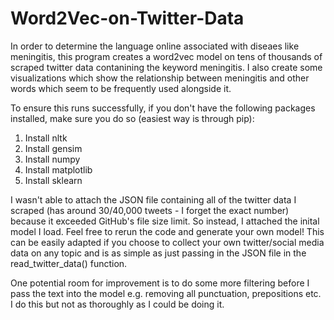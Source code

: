 # Word2Vec-on-Twitter-Data
In order to determine the language online associated with diseaes like meningitis, this program creates a word2vec model on tens of thousands of scraped twitter data contanining the keyword meningitis. I also create some visualizations which show the relationship between meningitis and other words which seem to be frequently used alongside it.


To ensure this runs successfully, if you don't have the following packages installed, make sure you do so (easiest way is through pip):
1. Install nltk
2. Install gensim
3. Install numpy
4. Install matplotlib
5. Install sklearn

I wasn't able to attach the JSON file containing all of the twitter data I scraped (has around 30/40,000 tweets - I forget the exact number) because it exceeded GitHub's file size limit. So instead, I attached the inital model I load. Feel free to rerun the code and generate your own model! This can be easily adapted if you choose to collect your own twitter/social media data on any topic and is as simple as just passing in the JSON file in the read_twitter_data() function.

One potential room for improvement is to do some more filtering before I pass the text into the model e.g. removing all punctuation, prepositions etc. I do this but not as thoroughly as I could be doing it.
